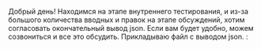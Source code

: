 Добрый день!
Находимся на этапе внутреннего тестирования, и из-за большого количества вводных и правок на этапе обсуждений, хотим согласовать окончательный вывод json. Если вам будет удобно, можем созвониться и все это обсудить.
Прикладываю файл с выводом json. : 